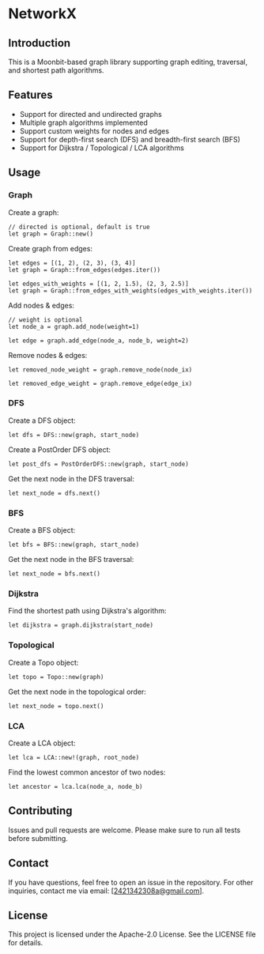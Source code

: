 # NetworkX

## Introduction
This is a Moonbit-based graph library supporting graph editing, traversal, and shortest path algorithms.

## Features
- Support for directed and undirected graphs
- Multiple graph algorithms implemented
- Support custom weights for nodes and edges
- Support for depth-first search (DFS) and breadth-first search (BFS)
- Support for Dijkstra / Topological / LCA algorithms

## Usage
### Graph
Create a graph:
```moonbit
// directed is optional, default is true
let graph = Graph::new()
```

Create graph from edges:
```moonbit
let edges = [(1, 2), (2, 3), (3, 4)]
let graph = Graph::from_edges(edges.iter())

let edges_with_weights = [(1, 2, 1.5), (2, 3, 2.5)]
let graph = Graph::from_edges_with_weights(edges_with_weights.iter())
```

Add nodes & edges:
```moonbit
// weight is optional
let node_a = graph.add_node(weight=1)

let edge = graph.add_edge(node_a, node_b, weight=2)
```

Remove nodes & edges:
```moonbit
let removed_node_weight = graph.remove_node(node_ix)

let removed_edge_weight = graph.remove_edge(edge_ix)
```

### DFS

Create a DFS object:
```moonbit
let dfs = DFS::new(graph, start_node)
```

Create a PostOrder DFS object:
```moonbit
let post_dfs = PostOrderDFS::new(graph, start_node)
```

Get the next node in the DFS traversal:
```moonbit
let next_node = dfs.next()
```

### BFS
Create a BFS object:
```moonbit
let bfs = BFS::new(graph, start_node)
```

Get the next node in the BFS traversal:
```moonbit
let next_node = bfs.next()
```

### Dijkstra
Find the shortest path using Dijkstra's algorithm:
```moonbit
let dijkstra = graph.dijkstra(start_node)
```

### Topological
Create a Topo object:
```moonbit
let topo = Topo::new(graph)
```

Get the next node in the topological order:
```moonbit
let next_node = topo.next()
```

### LCA
Create a LCA object:
```moonbit
let lca = LCA::new!(graph, root_node)
```

Find the lowest common ancestor of two nodes:
```moonbit
let ancestor = lca.lca(node_a, node_b)
```

## Contributing
Issues and pull requests are welcome. Please make sure to run all tests before submitting.

## Contact
If you have questions, feel free to open an issue in the repository. For other inquiries, contact me via email: [2421342308a@gmail.com].

## License
This project is licensed under the Apache-2.0 License. See the LICENSE file for details.
